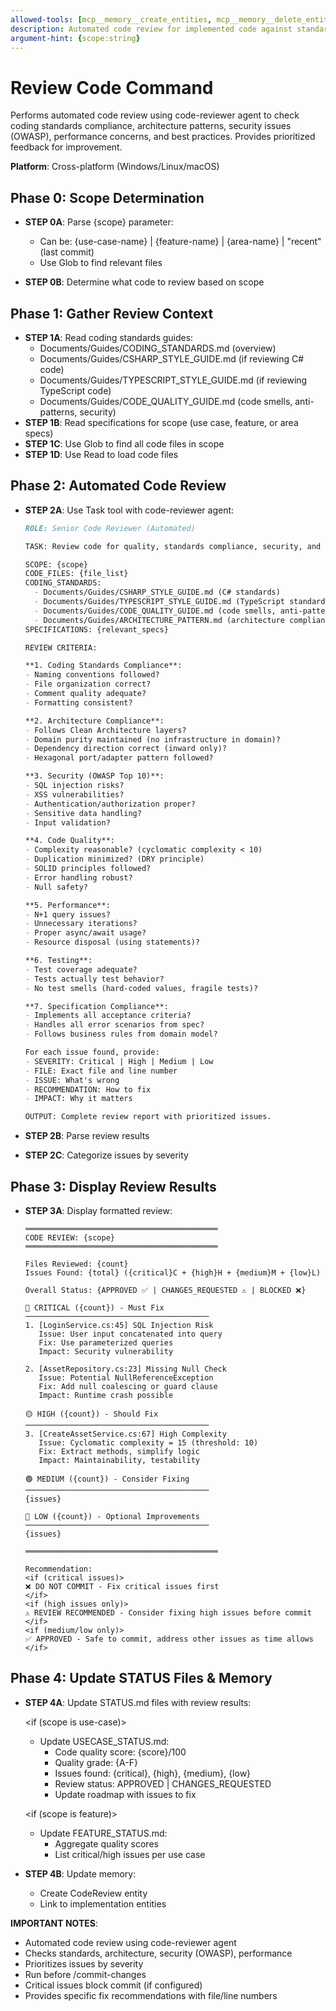 ```yaml
---
allowed-tools: [mcp__memory__create_entities, mcp__memory__delete_entities, mcp__memory__create_relations, mcp__memory__delete_relations, mcp__memory__add_observations, mcp__memory__delete_observations, mcp__memory__read_graph, mcp__memory__search_nodes, mcp__memory__open_nodes, Task, Read, Write, Edit, Glob, Grep, Bash, TodoWrite]
description: Automated code review for implemented code against standards and best practices
argument-hint: {scope:string}
---
```


# Review Code Command

Performs automated code review using code-reviewer agent to check coding standards compliance, architecture patterns, security issues (OWASP), performance concerns, and best practices. Provides prioritized feedback for improvement.

**Platform**: Cross-platform (Windows/Linux/macOS)

## Phase 0: Scope Determination

- **STEP 0A**: Parse {scope} parameter:
  - Can be: {use-case-name} | {feature-name} | {area-name} | "recent" (last commit)
  - Use Glob to find relevant files

- **STEP 0B**: Determine what code to review based on scope

## Phase 1: Gather Review Context

- **STEP 1A**: Read coding standards guides:
  - Documents/Guides/CODING_STANDARDS.md (overview)
  - Documents/Guides/CSHARP_STYLE_GUIDE.md (if reviewing C# code)
  - Documents/Guides/TYPESCRIPT_STYLE_GUIDE.md (if reviewing TypeScript code)
  - Documents/Guides/CODE_QUALITY_GUIDE.md (code smells, anti-patterns, security)
- **STEP 1B**: Read specifications for scope (use case, feature, or area specs)
- **STEP 1C**: Use Glob to find all code files in scope
- **STEP 1D**: Use Read to load code files

## Phase 2: Automated Code Review

- **STEP 2A**: Use Task tool with code-reviewer agent:
  ```markdown
  ROLE: Senior Code Reviewer (Automated)

  TASK: Review code for quality, standards compliance, security, and architecture

  SCOPE: {scope}
  CODE_FILES: {file_list}
  CODING_STANDARDS:
    - Documents/Guides/CSHARP_STYLE_GUIDE.md (C# standards)
    - Documents/Guides/TYPESCRIPT_STYLE_GUIDE.md (TypeScript standards)
    - Documents/Guides/CODE_QUALITY_GUIDE.md (code smells, anti-patterns, security)
    - Documents/Guides/ARCHITECTURE_PATTERN.md (architecture compliance)
  SPECIFICATIONS: {relevant_specs}

  REVIEW CRITERIA:

  **1. Coding Standards Compliance**:
  - Naming conventions followed?
  - File organization correct?
  - Comment quality adequate?
  - Formatting consistent?

  **2. Architecture Compliance**:
  - Follows Clean Architecture layers?
  - Domain purity maintained (no infrastructure in domain)?
  - Dependency direction correct (inward only)?
  - Hexagonal port/adapter pattern followed?

  **3. Security (OWASP Top 10)**:
  - SQL injection risks?
  - XSS vulnerabilities?
  - Authentication/authorization proper?
  - Sensitive data handling?
  - Input validation?

  **4. Code Quality**:
  - Complexity reasonable? (cyclomatic complexity < 10)
  - Duplication minimized? (DRY principle)
  - SOLID principles followed?
  - Error handling robust?
  - Null safety?

  **5. Performance**:
  - N+1 query issues?
  - Unnecessary iterations?
  - Proper async/await usage?
  - Resource disposal (using statements)?

  **6. Testing**:
  - Test coverage adequate?
  - Tests actually test behavior?
  - No test smells (hard-coded values, fragile tests)?

  **7. Specification Compliance**:
  - Implements all acceptance criteria?
  - Handles all error scenarios from spec?
  - Follows business rules from domain model?

  For each issue found, provide:
  - SEVERITY: Critical | High | Medium | Low
  - FILE: Exact file and line number
  - ISSUE: What's wrong
  - RECOMMENDATION: How to fix
  - IMPACT: Why it matters

  OUTPUT: Complete review report with prioritized issues.
  ```

- **STEP 2B**: Parse review results
- **STEP 2C**: Categorize issues by severity

## Phase 3: Display Review Results

- **STEP 3A**: Display formatted review:
  ```
  ═══════════════════════════════════════════
  CODE REVIEW: {scope}
  ═══════════════════════════════════════════

  Files Reviewed: {count}
  Issues Found: {total} ({critical}C + {high}H + {medium}M + {low}L)

  Overall Status: {APPROVED ✅ | CHANGES_REQUESTED ⚠️ | BLOCKED ❌}

  🔴 CRITICAL ({count}) - Must Fix
  ─────────────────────────────────────────
  1. [LoginService.cs:45] SQL Injection Risk
     Issue: User input concatenated into query
     Fix: Use parameterized queries
     Impact: Security vulnerability

  2. [AssetRepository.cs:23] Missing Null Check
     Issue: Potential NullReferenceException
     Fix: Add null coalescing or guard clause
     Impact: Runtime crash possible

  🟡 HIGH ({count}) - Should Fix
  ─────────────────────────────────────────
  3. [CreateAssetService.cs:67] High Complexity
     Issue: Cyclomatic complexity = 15 (threshold: 10)
     Fix: Extract methods, simplify logic
     Impact: Maintainability, testability

  🟢 MEDIUM ({count}) - Consider Fixing
  ─────────────────────────────────────────
  {issues}

  🔵 LOW ({count}) - Optional Improvements
  ─────────────────────────────────────────
  {issues}

  ═══════════════════════════════════════════

  Recommendation:
  <if (critical issues)>
  ❌ DO NOT COMMIT - Fix critical issues first
  </if>
  <if (high issues only)>
  ⚠️ REVIEW RECOMMENDED - Consider fixing high issues before commit
  </if>
  <if (medium/low only)>
  ✅ APPROVED - Safe to commit, address other issues as time allows
  </if>
  ```

## Phase 4: Update STATUS Files & Memory

- **STEP 4A**: Update STATUS.md files with review results:

  <if (scope is use-case)>
  - Update USECASE_STATUS.md:
    - Code quality score: {score}/100
    - Quality grade: {A-F}
    - Issues found: {critical}, {high}, {medium}, {low}
    - Review status: APPROVED | CHANGES_REQUESTED
    - Update roadmap with issues to fix
  </if>

  <if (scope is feature)>
  - Update FEATURE_STATUS.md:
    - Aggregate quality scores
    - List critical/high issues per use case
  </if>

- **STEP 4B**: Update memory:
  - Create CodeReview entity
  - Link to implementation entities

**IMPORTANT NOTES**:
- Automated code review using code-reviewer agent
- Checks standards, architecture, security (OWASP), performance
- Prioritizes issues by severity
- Run before /commit-changes
- Critical issues block commit (if configured)
- Provides specific fix recommendations with file/line numbers